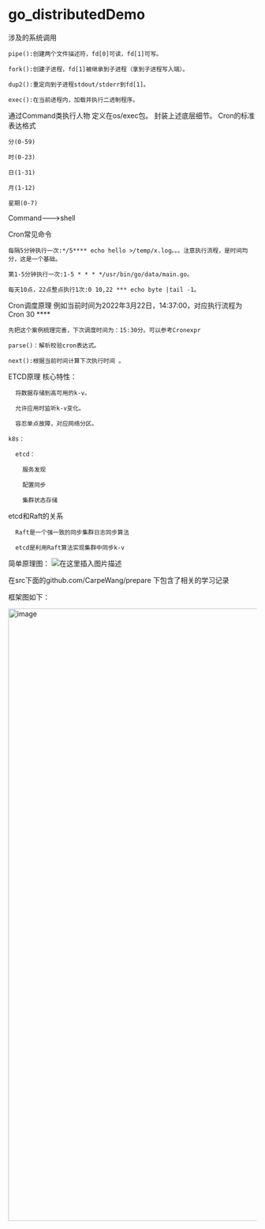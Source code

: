 # go_distributedDemo

涉及的系统调用

    pipe():创建两个文件描述符，fd[0]可读，fd[1]可写。
    
    fork():创建子进程，fd[1]被继承到子进程（拿到子进程写入端）。
    
    dup2():重定向到子进程stdout/stderr到fd[1]。
    
    exec():在当前进程内，加载并执行二进制程序。
    
    
通过Command类执行人物
定义在os/exec包。
封装上述底层细节。
    Cron的标准表达格式
    
    分(0-59)
    
    时(0-23)
    
    日(1-31)
    
    月(1-12)
    
    星期(0-7)
    
    
Command--->shell

Cron常见命令

    每隔5分钟执行一次:*/5**** echo hello >/temp/x.log。。。注意执行流程，是时间均分，这是一个基础。
    
    第1-5分钟执行一次:1-5 * * * */usr/bin/go/data/main.go。
    
    每天10点，22点整点执行1次:0 10,22 *** echo byte |tail -1。


Cron调度原理
    例如当前时间为2022年3月22日，14:37:00，对应执行流程为Cron 30 ****
    
    先把这个案例梳理完善，下次调度时间为：15:30分。可以参考Cronexpr
    
    parse()：解析校验cron表达式。
    
    next():根据当前时间计算下次执行时间 。


ETCD原理
    核心特性：
    
      将数据存储到高可用的k-v。
      
      允许应用时监听k-v变化。
      
      容忍单点故障，对应网络分区。
      
    k8s：
    
      etcd：
        
        服务发现
        
        配置同步
        
        集群状态存储


etcd和Raft的关系
      
      Raft是一个强一致的同步集群日志同步算法
      
      etcd是利用Raft算法实现集群中同步k-v


简单原理图：
![在这里插入图片描述](https://img-blog.csdnimg.cn/276927d733844de9bd3174031ec03abd.png?x-oss-process=image/watermark,type_d3F5LXplbmhlaQ,shadow_50,text_Q1NETiBAQ2FycGUtV2FuZw==,size_20,color_FFFFFF,t_70,g_se,x_16#pic_center)




在src下面的github.com/CarpeWang/prepare 下包含了相关的学习记录

框架图如下：

<img width="1239" alt="image" src="https://user-images.githubusercontent.com/78642589/162400005-931df906-bbf2-4a67-bceb-18105eb1a983.png">

